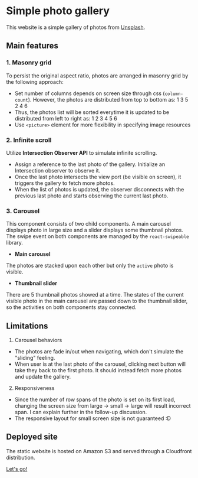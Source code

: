 # Simple photo gallery

This website is a simple gallery of photos from [Unsplash](https://unsplash.com/).

## Main features

### 1. Masonry grid

To persist the original aspect ratio, photos are arranged in masonry grid by the following approach:

- Set number of columns depends on screen size through css (`column-count`). However, the photos are distributed from top to bottom as:
  1 3 5
  2 4 6
- Thus, the photos list will be sorted everytime it is updated to be distributed from left to right as:
  1 2 3
  4 5 6
- Use `<picture>` element for more flexibility in specifying image resources

### 2. Infinite scroll

Utilize **Intersection Observer API** to simulate infinite scrolling.

- Assign a reference to the last photo of the gallery. Initialize an Intersection observer to observe it.
- Once the last photo intersects the view port (be visible on screen), it triggers the gallery to fetch more photos.
- When the list of photos is updated, the observer disconnects with the previous last photo and starts observing the current last photo.

### 3. Carousel

This component consists of two child components. A main carousel displays photo in large size and a slider displays some thumbnail photos. The swipe event on both components are managed by the `react-swipeable` library.

- **Main carousel**

The photos are stacked upon each other but only the `active` photo is visible.

- **Thumbnail slider**

There are 5 thumbnail photos showed at a time. The states of the current visible photo in the main carousel are passed down to the thumbnail slider, so the activities on both components stay connected.

## Limitations

1. Carousel behaviors

- The photos are fade in/out when navigating, which don't simulate the "sliding" feeling.
- When user is at the last photo of the carousel, clicking next button will take they back to the first photo. It should instead fetch more photos and update the gallery.

2. Responsiveness

- Since the number of row spans of the photo is set on its first load, changing the screen size from large -> small -> large will result incorrect span. I can explain further in the follow-up discussion.
- The responsive layout for small screen size is not guaranteed :D

## Deployed site

The static website is hosted on Amazon S3 and served through a Cloudfront distribution.

[Let's go!](https://d3bxcmfcz1niap.cloudfront.net)
